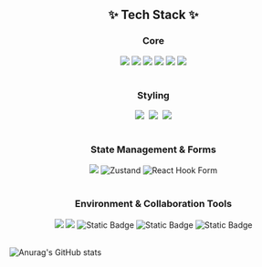 <h2 align="center">✨ Tech Stack ✨</h2>

<h3 align="center">Core</h3>
<div align="center">
  <img src="https://img.shields.io/badge/React-61DAFB?style=flat-square&logo=React&logoColor=black"/>
  <img src="https://img.shields.io/badge/JavaScript-F7DF1E?style=flat-square&logo=javascript&logoColor=black"/>
  <img src="https://img.shields.io/badge/HTML5-E34F26?style=flat-square&logo=html5&logoColor=white"/>
  <img src="https://img.shields.io/badge/CSS3-1572B6?style=flat-square&logo=css3&logoColor=white"/>
  <img src="https://img.shields.io/badge/Next.js-000000?style=flat-square&logo=Next.js&logoColor=white"/>
  <img src="https://img.shields.io/badge/Typescript-3178C6?style=flat-square&logo=Typescript&logoColor=white"/>
</div>

</br>

<h3 align='center'>Styling</h3>
<div align="center">
  <img src="https://img.shields.io/badge/Sass-CC6699?style=flat-square&logo=Sass&logoColor=white"/>&nbsp
  <img src="https://img.shields.io/badge/Tailwind CSS-06B6D4?style=flat-square&logo=Tailwind CSS&logoColor=white"/>&nbsp
  <img src="https://img.shields.io/badge/Emotion-hotpink?style=flat-square">
</div>

</br>

<h3 align='center'>State Management & Forms</h3>
<div align="center">
  <img src="https://img.shields.io/badge/Jotai-e4e5e9?style=flat-square">
  <img alt="Zustand" src="https://img.shields.io/badge/Zustand-352511?style=flat-square">
  <img alt="React Hook Form" src="https://img.shields.io/badge/React%20Hook%20Form-EC5990?style=flat-square&logo=reacthookform&logoColor=white">
</div>

</br>

<h3 align='center'>Environment & Collaboration Tools</h3>
<div align="center">
  <img src="https://img.shields.io/badge/Git-F05032?style=flat-square&logo=git&logoColor=white"/>
  <img src="https://img.shields.io/badge/GitHub-181717?style=flat-square&logo=GitHub&logoColor=white"/>
  <img alt="Static Badge" src="https://img.shields.io/badge/Prettier-F7B93E?style=flat-square&logo=prettier&logoColor=black">
  <img alt="Static Badge" src="https://img.shields.io/badge/Eslint-4B32C3?style=flat-square&logo=eslint&logoColor=white">
  <img alt="Static Badge" src="https://img.shields.io/badge/Notion-000000?style=flat-square&logo=notion&logoColor=white">
</div>

<br>

![Anurag's GitHub stats](https://github-readme-stats.vercel.app/api?jaeguipi=anuraghazra&show_icons=true&theme=radical)

<!--
**JaeGuipi/JaeGuipi** is a ✨ _special_ ✨ repository because its `README.md` (this file) appears on your GitHub profile.

Here are some ideas to get you started:

- 🔭 I’m currently working on ...
- 🌱 I’m currently learning ...
- 👯 I’m looking to collaborate on ...
- 🤔 I’m looking for help with ...
- 💬 Ask me about ...
- 📫 How to reach me: ...
- 😄 Pronouns: ...
- ⚡ Fun fact: ...
  -->
